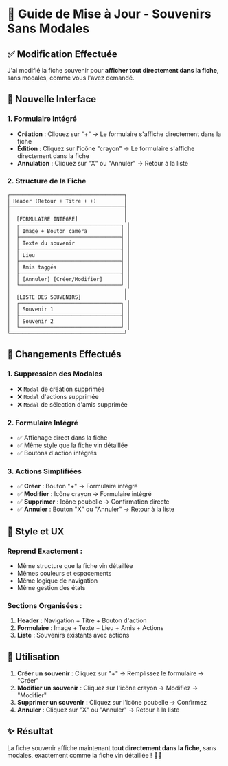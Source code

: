 # 🍷 Guide de Mise à Jour - Souvenirs Sans Modales

## ✅ **Modification Effectuée**

J'ai modifié la fiche souvenir pour **afficher tout directement dans la fiche**, sans modales, comme vous l'avez demandé.

## 🎯 **Nouvelle Interface**

### **1. Formulaire Intégré**
- **Création** : Cliquez sur "+" → Le formulaire s'affiche directement dans la fiche
- **Édition** : Cliquez sur l'icône "crayon" → Le formulaire s'affiche directement dans la fiche
- **Annulation** : Cliquez sur "X" ou "Annuler" → Retour à la liste

### **2. Structure de la Fiche**
```
┌─────────────────────────────────────┐
│ Header (Retour + Titre + +)         │
├─────────────────────────────────────┤
│                                     │
│  [FORMULAIRE INTÉGRÉ]               │
│  ┌─────────────────────────────────┐ │
│  │ Image + Bouton caméra           │ │
│  ├─────────────────────────────────┤ │
│  │ Texte du souvenir               │ │
│  ├─────────────────────────────────┤ │
│  │ Lieu                            │ │
│  ├─────────────────────────────────┤ │
│  │ Amis taggés                     │ │
│  ├─────────────────────────────────┤ │
│  │ [Annuler] [Créer/Modifier]      │ │
│  └─────────────────────────────────┘ │
│                                     │
│  [LISTE DES SOUVENIRS]              │
│  ┌─────────────────────────────────┐ │
│  │ Souvenir 1                      │ │
│  ├─────────────────────────────────┤ │
│  │ Souvenir 2                      │ │
│  └─────────────────────────────────┘ │
└─────────────────────────────────────┘
```

## 🔄 **Changements Effectués**

### **1. Suppression des Modales**
- ❌ `Modal` de création supprimée
- ❌ `Modal` d'actions supprimée
- ❌ `Modal` de sélection d'amis supprimée

### **2. Formulaire Intégré**
- ✅ Affichage direct dans la fiche
- ✅ Même style que la fiche vin détaillée
- ✅ Boutons d'action intégrés

### **3. Actions Simplifiées**
- ✅ **Créer** : Bouton "+" → Formulaire intégré
- ✅ **Modifier** : Icône crayon → Formulaire intégré
- ✅ **Supprimer** : Icône poubelle → Confirmation directe
- ✅ **Annuler** : Bouton "X" ou "Annuler" → Retour à la liste

## 🎨 **Style et UX**

### **Reprend Exactement :**
- Même structure que la fiche vin détaillée
- Mêmes couleurs et espacements
- Même logique de navigation
- Même gestion des états

### **Sections Organisées :**
1. **Header** : Navigation + Titre + Bouton d'action
2. **Formulaire** : Image + Texte + Lieu + Amis + Actions
3. **Liste** : Souvenirs existants avec actions

## 🚀 **Utilisation**

1. **Créer un souvenir** : Cliquez sur "+" → Remplissez le formulaire → "Créer"
2. **Modifier un souvenir** : Cliquez sur l'icône crayon → Modifiez → "Modifier"
3. **Supprimer un souvenir** : Cliquez sur l'icône poubelle → Confirmez
4. **Annuler** : Cliquez sur "X" ou "Annuler" → Retour à la liste

## ✨ **Résultat**

La fiche souvenir affiche maintenant **tout directement dans la fiche**, sans modales, exactement comme la fiche vin détaillée ! 🍷✨




